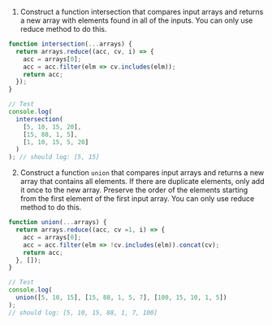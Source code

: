 1. Construct a function intersection that compares input arrays and returns a new array with elements found in all of the inputs. You can only use reduce method to do this.

```js
function intersection(...arrays) {
  return arrays.reduce((acc, cv, i) => {
    acc = arrays[0];
    acc = acc.filter(elm => cv.includes(elm));
    return acc;
  });
}

// Test
console.log(
  intersection(
    [5, 10, 15, 20],
    [15, 88, 1, 5],
    [1, 10, 15, 5, 20]
  )
); // should log: [5, 15]
```

2. Construct a function `union` that compares input arrays and returns a new array that contains all elements. If there are duplicate elements, only add it once to the new array. Preserve the order of the elements starting from the first element of the first input array. You can only use reduce method to do this.

```js
function union(...arrays) {
  return arrays.reduce((acc, cv =1, i) => {
    acc = arrays[0];
    acc = acc.filter(elm => !cv.includes(elm)).concat(cv);
    return acc;
  }, []);
}

// Test
console.log(
  union([5, 10, 15], [15, 88, 1, 5, 7], [100, 15, 10, 1, 5])
);
// should log: [5, 10, 15, 88, 1, 7, 100]
```
